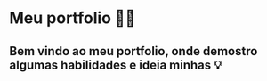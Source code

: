 # Meu portfolio  👨‍💻 

## Bem vindo ao meu portfolio, onde demostro algumas habilidades e ideia minhas 💡
